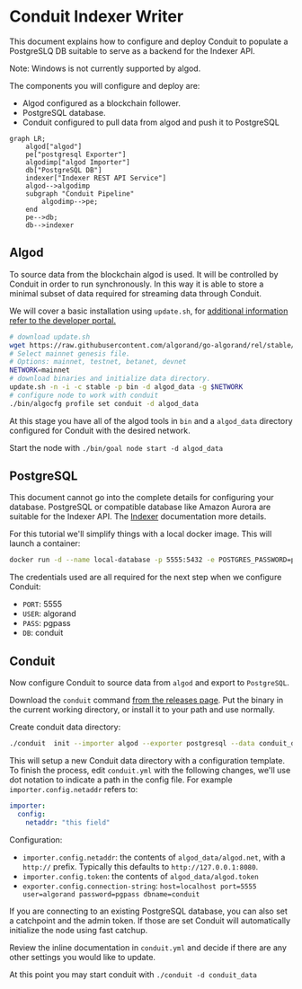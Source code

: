# Conduit Indexer Writer

This document explains how to configure and deploy Conduit to populate a
PostgreSLQ DB suitable to serve as a backend for the Indexer API.

Note: Windows is not currently supported by algod.

The components you will configure and deploy are:
* Algod configured as a blockchain follower.
* PostgreSQL database.
* Conduit configured to pull data from algod and push it to PostgreSQL

```mermaid
graph LR;
    algod["algod"]
    pe["postgresql Exporter"]
    algodimp["algod Importer"]
    db["PostgreSQL DB"]
    indexer["Indexer REST API Service"]
    algod-->algodimp
    subgraph "Conduit Pipeline"
        algodimp-->pe;
    end
    pe-->db;
    db-->indexer
```

## Algod

To source data from the blockchain algod is used. It will be controlled by
Conduit in order to run synchronously. In this way it is able to store a
minimal subset of data required for streaming data through Conduit.

We will cover a basic installation using `update.sh`, for [additional
information refer to the developer portal.](node-install-doc)

```bash
# download update.sh
wget https://raw.githubusercontent.com/algorand/go-algorand/rel/stable/cmd/updater/update.sh
# Select mainnet genesis file.
# Options: mainnet, testnet, betanet, devnet
NETWORK=mainnet
# download binaries and initialize data directory.
update.sh -n -i -c stable -p bin -d algod_data -g $NETWORK
# configure node to work with conduit
./bin/algocfg profile set conduit -d algod_data
```

At this stage you have all of the algod tools in `bin` and a `algod_data`
directory configured for Conduit with the desired network.

Start the node with `./bin/goal node start -d algod_data`

## PostgreSQL

This document cannot go into the complete details for configuring your
database. PostgreSQL or compatible database like Amazon Aurora are suitable
for the Indexer API. The [Indexer](indexer-readme) documentation more details.

For this tutorial we'll simplify things with a local docker image. This will
launch a container:
```bash
docker run -d --name local-database -p 5555:5432 -e POSTGRES_PASSWORD=pgpass -e POSTGRES_USER=algorand -e POSTGRES_DB=conduit postgres
```

The credentials used are all required for the next step when we configure
Conduit:
* `PORT`: 5555
* `USER`: algorand
* `PASS`: pgpass
* `DB`: conduit

## Conduit

Now configure Conduit to source data from `algod` and export to `PostgreSQL`.

Download the `conduit` command [from the releases page](conduit-release). Put
the binary in the current working directory, or install it to your path and use
normally.

Create conduit data directory:
```bash
./conduit  init --importer algod --exporter postgresql --data conduit_data
```

This will setup a new Conduit data directory with a configuration template.
To finish the process, edit `conduit.yml` with the following changes, we'll
use dot notation to indicate a path in the config file. For example
`importer.config.netaddr` refers to:
```yaml
importer:
  config:
    netaddr: "this field"
```

Configuration:
* `importer.config.netaddr`: the contents of `algod_data/algod.net`, with a `http://` prefix. Typically this defaults to `http://127.0.0.1:8080`.
* `importer.config.token`: the contents of `algod_data/algod.token`
* `exporter.config.connection-string`: `host=localhost port=5555 user=algorand password=pgpass dbname=conduit`

If you are connecting to an existing PostgreSQL database, you can also set a
catchpoint and the admin token. If those are set Conduit will automatically
initialize the node using fast catchup.

Review the inline documentation in `conduit.yml` and decide if there are any
other settings you would like to update.

At this point you may start conduit with `./conduit -d conduit_data`

[node-install-doc]: https://developer.algorand.org/docs/run-a-node/setup/install/
[indexer-readme]: https://github.com/algorand/indexer/#readme
[conduit-release]: https://github.com/algorand/conduit/releases
